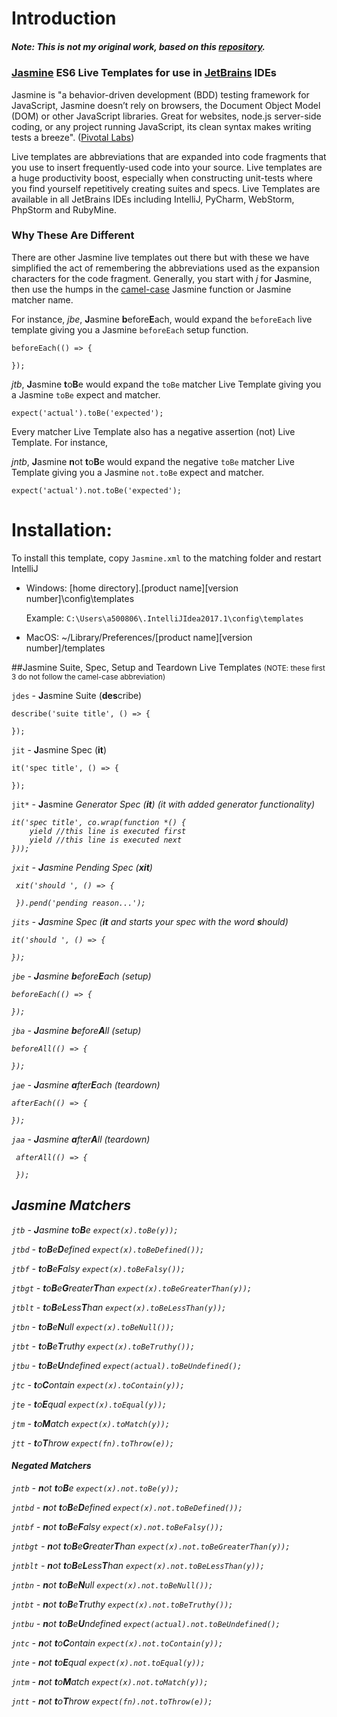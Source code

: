# Introduction

##### Note: This is not my original work, based on this [repository](https://github.com/gbritting/jasmine-jetbrains-live-templates).

### [Jasmine](http://jasmine.github.io/) ES6 Live Templates for use in [JetBrains](http://www.jetbrains.com) IDEs 

Jasmine is "a behavior-driven development (BDD) testing framework for JavaScript, Jasmine doesn’t rely on browsers, the Document Object Model (DOM) or other JavaScript libraries. Great for websites, node.js server-side coding, or any project running JavaScript, its clean syntax makes writing tests a breeze". ([Pivotal Labs](http://pivotallabs.com/tools/))

Live templates are abbreviations that are expanded into code fragments that you use to insert frequently-used code into your source. Live templates are a huge productivity boost, especially when constructing unit-tests where you find yourself repetitively creating suites and specs. Live Templates are available in all JetBrains IDEs including IntelliJ, PyCharm, WebStorm, PhpStorm and RubyMine.

### Why These Are Different

There are other Jasmine live templates out there but with these we have simplified the act of remembering the abbreviations used as the expansion characters for the code fragment. Generally, you start with *j* for **J**asmine, then use the humps in the [camel-case](http://en.wikipedia.org/wiki/CamelCase) Jasmine function or Jasmine matcher name.

For instance, *jbe*, **J**asmine **b**efore<b>E</b>ach, would expand the `beforeEach` live template giving you a Jasmine `beforeEach` setup function.

<pre><code>beforeEach(() => {

});</code></pre>

*jtb*, **J**asmine **t**o<b>B</b>e would expand the `toBe` matcher Live Template giving you a Jasmine `toBe` expect and matcher.

<pre><code>expect('actual').toBe('expected');</code></pre>

Every matcher Live Template also has a negative assertion (not) Live Template. For instance,

*jntb*, **J**asmine **n**ot **t**o<b>B</b>e would expand the negative `toBe` matcher Live Template giving you a Jasmine `not.toBe` expect and matcher.

<pre><code>expect('actual').not.toBe('expected');</code></pre>

# Installation:

To install this template, copy ```Jasmine.xml``` to the matching folder and restart IntelliJ

- Windows: [home directory]\.[product name][version number]\config\templates

	Example: `C:\Users\a500806\.IntelliJIdea2017.1\config\templates`
	
- MacOS: ~/Library/Preferences/[product name][version number]/templates

##Jasmine Suite, Spec, Setup and Teardown Live Templates
<small>(NOTE: these first 3 do not follow the camel-case abbreviation)</small>

`jdes` - **J**asmine Suite (<b>des</b>cribe)
    
    describe('suite title', () => {
 
    });

`jit` - **J**asmine Spec (<b>it</b>)

    it('spec title', () => {
    
    });
    
`jit*` - **J**asmine <i>Generator<i> Spec (<b>it</b>) (it with added generator functionality)

    it('spec title', co.wrap(function *() {
        yield //this line is executed first
        yield //this line is executed next
    }));
    
`jxit` - **J**asmine Pending Spec (<b>xit</b>)
 
     xit('should ', () => {
     
     }).pend('pending reason...');

`jits` - **J**asmine Spec (<b>it</b> and starts your spec with the word <b>s</b>hould)

    it('should ', () => {

    });

`jbe` - **J**asmine **b**efore<b>E</b>ach (setup)

    beforeEach(() => {

    });
    
`jba` - **J**asmine **b**efore<b>A</b>ll (setup)

    beforeAll(() => {

    });

`jae` - **J**asmine **a**fter<b>E</b>ach (teardown)

    afterEach(() => {

    });
    
 `jaa` - **J**asmine **a**fter<b>A</b>ll (teardown)
 
     afterAll(() => {
 
     });

## Jasmine Matchers
`jtb` - **J**asmine **t**o<b>B</b>e `expect(x).toBe(y));`

`jtbd` - **t**o<b>B</b>e<b>D</b>efined `expect(x).toBeDefined());`

`jtbf` - **t**o<b>B</b>e<b>F</b>alsy `expect(x).toBeFalsy());`

`jtbgt` - **t**o<b>B</b>e<b>G</b>reater<b>T</b>han `expect(x).toBeGreaterThan(y));`

`jtblt` - **t**o<b>B</b>e<b>L</b>ess<b>T</b>han `expect(x).toBeLessThan(y));`

`jtbn` - **t**o<b>B</b>e<b>N</b>ull `expect(x).toBeNull());`

`jtbt` - **t**o<b>B</b>e<b>T</b>ruthy `expect(x).toBeTruthy());`

`jtbu` - **t**o<b>B</b>e<b>U</b>ndefined `expect(actual).toBeUndefined();`

`jtc` - **t**o<b>C</b>ontain `expect(x).toContain(y));`

`jte` - **t**o<b>E</b>qual `expect(x).toEqual(y));`

`jtm` - **t**o<b>M</b>atch `expect(x).toMatch(y));`

`jtt` - **t**o<b>T</b>hrow `expect(fn).toThrow(e));`

#### Negated Matchers
`jntb` - **n**ot **t**o<b>B</b>e `expect(x).not.toBe(y));`

`jntbd` - **n**ot  **t**o<b>B</b>e<b>D</b>efined `expect(x).not.toBeDefined());`

`jntbf` - **n**ot  **t**o<b>B</b>e<b>F</b>alsy `expect(x).not.toBeFalsy());`

`jntbgt` - **n**ot  **t**o<b>B</b>e<b>G</b>reater<b>T</b>han `expect(x).not.toBeGreaterThan(y));`

`jntblt` - **n**ot  **t**o<b>B</b>e<b>L</b>ess<b>T</b>han `expect(x).not.toBeLessThan(y));`

`jntbn` - **n**ot  **t**o<b>B</b>e<b>N</b>ull `expect(x).not.toBeNull());`

`jntbt` - **n**ot  **t**o<b>B</b>e<b>T</b>ruthy `expect(x).not.toBeTruthy());`

`jntbu` - **n**ot  **t**o<b>B</b>e<b>U</b>ndefined `expect(actual).not.toBeUndefined();`

`jntc` - **n**ot  **t**o<b>C</b>ontain `expect(x).not.toContain(y));`

`jnte` - **n**ot  **t**o<b>E</b>qual `expect(x).not.toEqual(y));`

`jntm` - **n**ot  **t**o<b>M</b>atch `expect(x).not.toMatch(y));`

`jntt` - **n**ot  **t**o<b>T</b>hrow `expect(fn).not.toThrow(e));`
